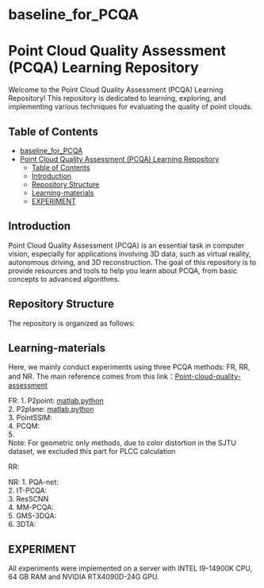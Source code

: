 # baseline_for_PCQA
# Point Cloud Quality Assessment (PCQA) Learning Repository

Welcome to the Point Cloud Quality Assessment (PCQA) Learning Repository! This repository is dedicated to learning, exploring, and implementing various techniques for evaluating the quality of point clouds.

## Table of Contents

- [baseline\_for\_PCQA](#baseline_for_pcqa)
- [Point Cloud Quality Assessment (PCQA) Learning Repository](#point-cloud-quality-assessment-pcqa-learning-repository)
  - [Table of Contents](#table-of-contents)
  - [Introduction](#introduction)
  - [Repository Structure](#repository-structure)
  - [Learning-materials](#learning-materials)
  - [EXPERIMENT](#experiment)

## Introduction

Point Cloud Quality Assessment (PCQA) is an essential task in computer vision, especially for applications involving 3D data, such as virtual reality, autonomous driving, and 3D reconstruction. The goal of this repository is to provide resources and tools to help you learn about PCQA, from basic concepts to advanced algorithms.

## Repository Structure

The repository is organized as follows:

## Learning-materials
Here, we mainly conduct experiments using three PCQA methods: FR, RR, and NR.
The main reference comes from this link：[Point-cloud-quality-assessment](https://github.com/zzc-1998/Point-cloud-quality-assessment.git)

FR:
    1. P2point: [matlab](./matlab/point_to_point.m),[python](./point2point.py)  
    2. P2plane: [matlab](./matlab/point_to_plane.m),[python](./point2plane.py)  
    3. PointSSIM:  
    4. PCQM:  
    5.   
Note: For geometric only methods, due to color distortion in the SJTU dataset, we excluded this part for PLCC calculation

RR:

NR: 
    1. PQA-net:  
    2. IT-PCQA:  
    3. ResSCNN  
    4. MM-PCQA:  
    5. GMS-3DQA:  
    6. 3DTA:  


## EXPERIMENT
All experiments were implemented on a server with INTEL I9-14900K CPU, 64 GB RAM and NVIDIA RTX4090D-24G GPU.

